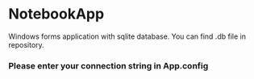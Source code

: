# NotebookApp
Windows forms application with sqlite database.
You can find .db file in repository.
### Please enter your connection string in App.config
